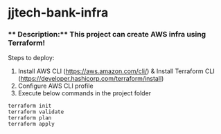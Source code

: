 # jjtech-bank-infra

### ** Description:** This project can create AWS infra using Terraform!

Steps to deploy:

1. Install AWS CLI (https://aws.amazon.com/cli/) & Install Terraform CLI (https://developer.hashicorp.com/terraform/install)
2. Configure AWS CLI profile
3. Execute below commands in the project folder
```
terraform init
terraform validate
terraform plan
terraform apply
```
